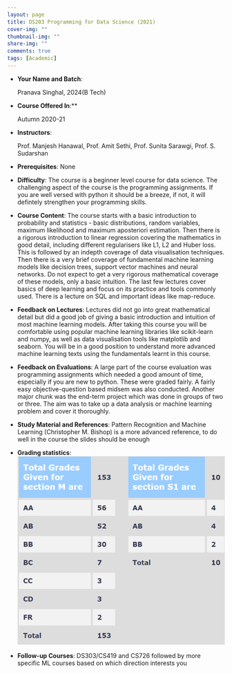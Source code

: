 ```yaml
---
layout: page
title: DS203 Programming for Data Science (2021)
cover-img: ""
thumbnail-img: ""
share-img: ""
comments: true
tags: [Academic]
---
```


-   **Your Name and Batch**:

    Pranava Singhal, 2024(B Tech)


-   **Course Offered In**:**

    Autumn 2020-21


-   **Instructors**:

    Prof. Manjesh Hanawal, Prof. Amit Sethi, Prof. Sunita Sarawgi, Prof. S. Sudarshan

    
-   **Prerequisites**: None
-   **Difficulty**: The course is a beginner level course for data science. The challenging aspect of the course is the programming assignments. If you are well versed with python it should be a breeze, if not, it will defintely strengthen your programming skills.
-   **Course Content**: The course starts with a basic introduction to probability and statistics - basic distributions, random variables, maximum likelihood and maximum aposteriori estimation. Then there is a rigorous introduction to linear regression covering the mathematics in good detail, including different regularisers like L1, L2 and Huber loss. This is followed by an indepth coverage of data visualisation techniques. Then there is a very brief coverage of fundamental machine learning models like decision trees, support vector machines and neural networks. Do not expect to get a very rigorous mathematical coverage of these models, only a basic intuition. The last few lectures cover basics of deep learning and focus on its practice and tools commonly used. There is a lecture on SQL and important ideas like map-reduce.

-   **Feedback on Lectures**: Lectures did not go into great mathematical detail but did a good job of giving a basic introduction and intuition of most machine learning models. After taking this course you will be comfortable using popular machine learning libraries like scikit-learn and numpy, as well as data visualisation tools like matplotlib and seaborn. You will be in a good position to understand more advanced machine learning texts using the fundamentals learnt in this course.

-   **Feedback on Evaluations**: A large part of the course evaluation was programming assignments which needed a good amount of time, especially if you are new to python. These were graded fairly. A fairly easy objective-question based midsem was also conducted. Another major chunk was the end-term project which was done in groups of two or three. The aim was to take up a data analysis or machine learning problem and cover it thoroughly.

-   **Study Material and References**: Pattern Recognition and Machine Learning (Christopher M. Bishop) is a more advanced reference, to do well in the course the slides should be enough

-   **Grading statistics**: 
    ![Grades](DS203_grades.png)

-   **Follow-up Courses**: DS303/CS419 and CS726 followed by more specific ML courses based on which direction interests you